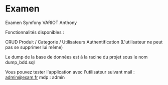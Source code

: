 # Examen
Examen Symfony VARIOT Anthony

Fonctionnalités disponibles :

CRUD Produit / Categorie / Utilisateurs
Authentification (L'utilisateur ne peut pas se supprimer lui même)

Le dump de la base de données est à la racine du projet sous le nom dump_bdd.sql

Vous pouvez tester l'application avec l'utilisateur suivant 
mail : admin@exam.fr 
mdp : admin
